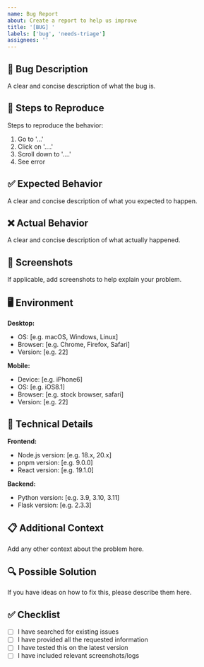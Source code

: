 ```yaml
---
name: Bug Report
about: Create a report to help us improve
title: '[BUG] '
labels: ['bug', 'needs-triage']
assignees: ''
---
```


## 🐛 Bug Description
A clear and concise description of what the bug is.

## 🔄 Steps to Reproduce
Steps to reproduce the behavior:
1. Go to '...'
2. Click on '....'
3. Scroll down to '....'
4. See error

## ✅ Expected Behavior
A clear and concise description of what you expected to happen.

## ❌ Actual Behavior
A clear and concise description of what actually happened.

## 📸 Screenshots
If applicable, add screenshots to help explain your problem.

## 🖥️ Environment
**Desktop:**
- OS: [e.g. macOS, Windows, Linux]
- Browser: [e.g. Chrome, Firefox, Safari]
- Version: [e.g. 22]

**Mobile:**
- Device: [e.g. iPhone6]
- OS: [e.g. iOS8.1]
- Browser: [e.g. stock browser, safari]
- Version: [e.g. 22]

## 🔧 Technical Details
**Frontend:**
- Node.js version: [e.g. 18.x, 20.x]
- pnpm version: [e.g. 9.0.0]
- React version: [e.g. 19.1.0]

**Backend:**
- Python version: [e.g. 3.9, 3.10, 3.11]
- Flask version: [e.g. 2.3.3]

## 📋 Additional Context
Add any other context about the problem here.

## 🔍 Possible Solution
If you have ideas on how to fix this, please describe them here.

## ✅ Checklist
- [ ] I have searched for existing issues
- [ ] I have provided all the requested information
- [ ] I have tested this on the latest version
- [ ] I have included relevant screenshots/logs

